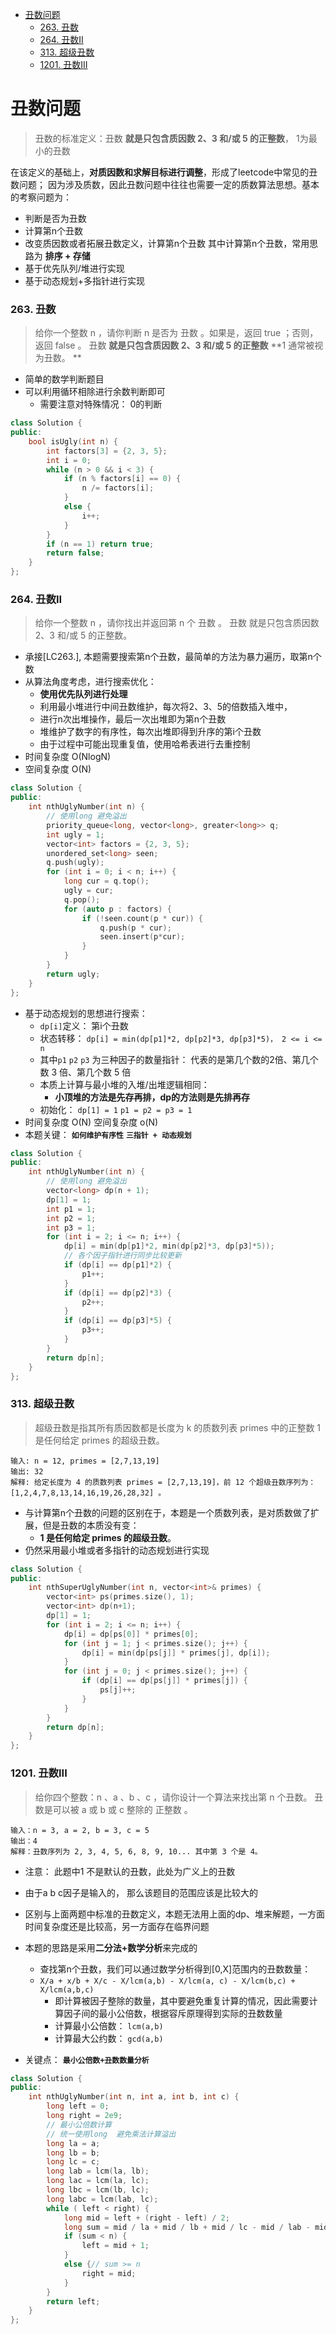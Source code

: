 
- [丑数问题](#丑数问题)
    - [263. 丑数](#263-丑数)
    - [264. 丑数II](#264-丑数ii)
    - [313. 超级丑数](#313-超级丑数)
    - [1201. 丑数III](#1201-丑数iii)

# 丑数问题

> 丑数的标准定义：丑数 **就是只包含质因数 2、3 和/或 5 的正整数**， 1为最小的丑数


在该定义的基础上，**对质因数和求解目标进行调整**，形成了leetcode中常见的丑数问题；
因为涉及质数，因此丑数问题中往往也需要一定的质数算法思想。基本的考察问题为：
- 判断是否为丑数
- 计算第n个丑数
- 改变质因数或者拓展丑数定义，计算第n个丑数
其中计算第n个丑数，常用思路为 **排序 + 存储**
- 基于优先队列/堆进行实现
- 基于动态规划+多指针进行实现



### 263. 丑数
> 给你一个整数 n ，请你判断 n 是否为 丑数 。如果是，返回 true ；否则，返回 false 。
> 丑数 **就是只包含质因数 2、3 和/或 5 的正整数**
**1 通常被视为丑数。
**
- 简单的数学判断题目
- 可以利用循环相除进行余数判断即可
  - 需要注意对特殊情况： 0的判断


```c++
class Solution {
public:
    bool isUgly(int n) {
        int factors[3] = {2, 3, 5};
        int i = 0;
        while (n > 0 && i < 3) {
            if (n % factors[i] == 0) {
                n /= factors[i];
            }
            else {
                i++;
            }
        }
        if (n == 1) return true;
        return false;
    }
};
```

### 264. 丑数II
> 给你一个整数 n ，请你找出并返回第 n 个 丑数 。
丑数 就是只包含质因数 2、3 和/或 5 的正整数。
- 承接[LC263.], 本题需要搜索第n个丑数，最简单的方法为暴力遍历，取第n个数
- 从算法角度考虑，进行搜索优化：
  - **使用优先队列进行处理**
  - 利用最小堆进行中间丑数维护，每次将2、3、5的倍数插入堆中，
  - 进行n次出堆操作，最后一次出堆即为第n个丑数
  - 堆维护了数字的有序性，每次出堆即得到升序的第i个丑数
  - 由于过程中可能出现重复值，使用哈希表进行去重控制
- 时间复杂度 O(NlogN) 
- 空间复杂度 O(N)
```c++
class Solution {
public:
    int nthUglyNumber(int n) {
        // 使用long 避免溢出
        priority_queue<long, vector<long>, greater<long>> q;
        int ugly = 1;
        vector<int> factors = {2, 3, 5};
        unordered_set<long> seen;
        q.push(ugly);
        for (int i = 0; i < n; i++) {
            long cur = q.top();
            ugly = cur;
            q.pop();
            for (auto p : factors) {
                if (!seen.count(p * cur)) {
                    q.push(p * cur);
                    seen.insert(p*cur);
                }
            }
        }
        return ugly;
    }
};
```
- 基于动态规划的思想进行搜索：
  - `dp[i]`定义： 第i个丑数
  - 状态转移： `dp[i] = min(dp[p1]*2, dp[p2]*3, dp[p3]*5)， 2 <= i <= n `
  - 其中`p1`  `p2` `p3` 为三种因子的数量指针： 代表的是第几个数的2倍、第几个数 3 倍、第几个数 5 倍
  - 本质上计算与最小堆的入堆/出堆逻辑相同：
    - **小顶堆的方法是先存再排，dp的方法则是先排再存**
  - 初始化： `dp[1] = 1`  `p1 = p2 = p3 = 1`
- 时间复杂度 O(N)  空间复杂度 o(N)
- 本题关键： **`如何维护有序性`**  **`三指针 + 动态规划`**
```c++
class Solution {
public:
    int nthUglyNumber(int n) {
        // 使用long 避免溢出
        vector<long> dp(n + 1);
        dp[1] = 1;
        int p1 = 1;
        int p2 = 1;
        int p3 = 1;
        for (int i = 2; i <= n; i++) {
            dp[i] = min(dp[p1]*2, min(dp[p2]*3, dp[p3]*5));
            // 各个因子指针进行同步比较更新
            if (dp[i] == dp[p1]*2) {
                p1++;
            }
            if (dp[i] == dp[p2]*3) {
                p2++;
            }
            if (dp[i] == dp[p3]*5) {
                p3++;
            }
        }
        return dp[n];
    }
};
```
### 313. 超级丑数
> 超级丑数是指其所有质因数都是长度为 k 的质数列表 primes 中的正整数
1 是任何给定 primes 的超级丑数。

```
输入: n = 12, primes = [2,7,13,19]
输出: 32 
解释: 给定长度为 4 的质数列表 primes = [2,7,13,19]，前 12 个超级丑数序列为：[1,2,4,7,8,13,14,16,19,26,28,32] 。
```

- 与计算第n个丑数的问题的区别在于，本题是一个质数列表，是对质数做了扩展，但是丑数的本质没有变：
  - **1 是任何给定 primes 的超级丑数**。
- 仍然采用最小堆或者多指针的动态规划进行实现

```C++
class Solution {
public:
    int nthSuperUglyNumber(int n, vector<int>& primes) {
        vector<int> ps(primes.size(), 1);
        vector<int> dp(n+1);
        dp[1] = 1;
        for (int i = 2; i <= n; i++) {
            dp[i] = dp[ps[0]] * primes[0];
            for (int j = 1; j < primes.size(); j++) {
                dp[i] = min(dp[ps[j]] * primes[j], dp[i]);
            }
            for (int j = 0; j < primes.size(); j++) {
                if (dp[i] == dp[ps[j]] * primes[j]) {
                    ps[j]++;
                }
            }
        }
        return dp[n];
    }
};
```


### 1201. 丑数III
> 给你四个整数：n 、a 、b 、c ，请你设计一个算法来找出第 n 个丑数。
丑数是可以被 a 或 b 或 c 整除的 正整数 。
```
输入：n = 3, a = 2, b = 3, c = 5
输出：4
解释：丑数序列为 2, 3, 4, 5, 6, 8, 9, 10... 其中第 3 个是 4。
```
- 注意： 此题中1 不是默认的丑数，此处为广义上的丑数
- 由于a b c因子是输入的， 那么该题目的范围应该是比较大的
- 区别与上面两题中标准的丑数定义，本题无法用上面的dp、堆来解题，一方面时间复杂度还是比较高，另一方面存在临界问题
- 本题的思路是采用**二分法+数学分析**来完成的
  - 查找第n个丑数，我们可以通过数学分析得到[0,X]范围内的丑数数量：
  - `X/a + x/b + X/c - X/lcm(a,b) - X/lcm(a, c) - X/lcm(b,c) + X/lcm(a,b,c)`
    - 即计算被因子整除的数量，其中要避免重复计算的情况，因此需要计算因子间的最小公倍数，根据容斥原理得到实际的丑数数量
    - 计算最小公倍数： `lcm(a,b)`
    - 计算最大公约数： `gcd(a,b)`
 
- 关键点： **`最小公倍数+丑数数量分析`**

```c++
class Solution {
public:
    int nthUglyNumber(int n, int a, int b, int c) {
        long left = 0;
        long right = 2e9;
        // 最小公倍数计算
        // 统一使用long  避免乘法计算溢出
        long la = a;
        long lb = b;
        long lc = c;
        long lab = lcm(la, lb);
        long lac = lcm(la, lc);
        long lbc = lcm(lb, lc);
        long labc = lcm(lab, lc);
        while ( left < right) {
            long mid = left + (right - left) / 2;
            long sum = mid / la + mid / lb + mid / lc - mid / lab - mid/lac -mid/lbc + mid/labc;
            if (sum < n) {
                left = mid + 1;
            }
            else {// sum >= n  
                right = mid;
            }
        }
        return left;
    }
};
```